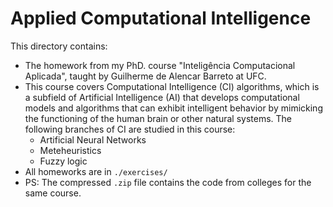 # Applied Computational Intelligence

This directory contains:
- The homework from my PhD. course "Inteligência Computacional Aplicada", taught by Guilherme de Alencar Barreto at UFC.
- This course covers Computational Intelligence (CI) algorithms, which is a subfield of Artificial Intelligence (AI) that develops computational models and algorithms that can exhibit intelligent behavior by mimicking the functioning of the human brain or other natural systems. The following branches of CI are studied in this course:
    - Artificial Neural Networks
    - Meteheuristics
    - Fuzzy logic
- All homeworks are in `./exercises/`
- PS: The compressed `.zip` file contains the code from colleges for the same course.